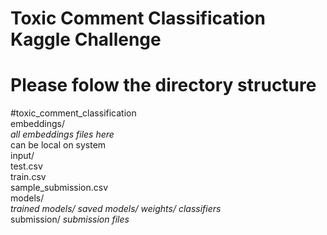 # Toxic Comment Classification Kaggle Challenge 


# Please folow the directory structure

#toxic_comment_classification
      <br>embeddings/
         <br>     *all embeddings files here* 
         <br>    can be local on system
      <br>input/
            <br>test.csv
            <br>train.csv
            <br>sample_submission.csv
      <br>models/
            <br>*trained models/ saved models/ weights/ classifiers*
      <br>submission/
            *submission files*
      
